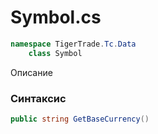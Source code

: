
# Symbol.cs
```csharp
namespace TigerTrade.Tc.Data  
    class Symbol
```

Описание

### Синтаксис
```csharp
public string GetBaseCurrency()
```


                    
                    